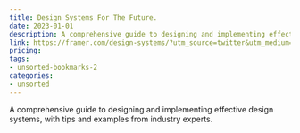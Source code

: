 ```yaml
---
title: Design Systems For The Future.
date: 2023-01-01
description: A comprehensive guide to designing and implementing effective design systems, with tips and examples from industry experts.
link: https://framer.com/design-systems/?utm_source=twitter&utm_medium=tweet&utm_campaign=design_systems_page_launch
pricing: 
tags: 
- unsorted-bookmarks-2 
categories: 
- unsorted 
---
```


A comprehensive guide to designing and implementing effective design systems, with tips and examples from industry experts.